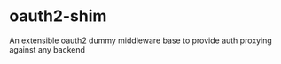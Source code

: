 # oauth2-shim
An extensible oauth2 dummy middleware base to provide auth proxying against any backend
